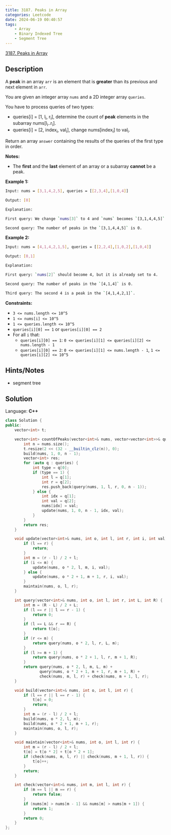 ```yaml
---
title: 3187. Peaks in Array
categories: Leetcode
date: 2024-06-19 00:40:57
tags:
    - Array
    - Binary Indexed Tree
    - Segment Tree
---
```


[3187. Peaks in Array](https://leetcode.com/problems/peaks-in-array/description/)

## Description

A **peak**  in an array `arr` is an element that is **greater**  than its previous and next element in `arr`.

You are given an integer array `nums` and a 2D integer array `queries`.

You have to process queries of two types:

- queries[i] = [1, l<sub>i</sub>, r<sub>i</sub>], determine the count of **peak**  elements in the subarray nums[l<sub>i</sub>..r<sub>i</sub>].
- queries[i] = [2, index<sub>i</sub>, val<sub>i</sub>], change nums[index<sub>i</sub>] to val<sub>i</sub>.

Return an array `answer` containing the results of the queries of the first type in order.

**Notes:**

- The **first** and the **last** element of an array or a subarray **cannot** be a peak.

**Example 1:**

```bash
Input: nums = [3,1,4,2,5], queries = [[2,3,4],[1,0,4]]

Output: [0]

Explanation:

First query: We change `nums[3]` to 4 and `nums` becomes `[3,1,4,4,5]`.

Second query: The number of peaks in the `[3,1,4,4,5]` is 0.
```

**Example 2:**

```bash
Input: nums = [4,1,4,2,1,5], queries = [[2,2,4],[1,0,2],[1,0,4]]

Output: [0,1]

Explanation:

First query: `nums[2]` should become 4, but it is already set to 4.

Second query: The number of peaks in the `[4,1,4]` is 0.

Third query: The second 4 is a peak in the `[4,1,4,2,1]`.
```

**Constraints:**

- `3 <= nums.length <= 10^5`
- `1 <= nums[i] <= 10^5`
- `1 <= queries.length <= 10^5`
- `queries[i][0] == 1` or `queries[i][0] == 2`
- For all `i` that:
  - `queries[i][0] == 1`: `0 <= queries[i][1] <= queries[i][2] <= nums.length - 1`
  - `queries[i][0] == 2`: `0 <= queries[i][1] <= nums.length - 1`, `1 <= queries[i][2] <= 10^5`

## Hints/Notes

- segment tree

## Solution

Language: **C++**

```C++
class Solution {
public:
    vector<int> t;

    vector<int> countOfPeaks(vector<int>& nums, vector<vector<int>>& queries) {
        int n = nums.size();
        t.resize(2 << (32 - __builtin_clz(n)), 0);
        build(nums, 1, 0, n - 1);
        vector<int> res;
        for (auto q : queries) {
            int type = q[0];
            if (type == 1) {
                int l = q[1];
                int r = q[2];
                res.push_back(query(nums, 1, l, r, 0, n - 1));
            } else {
                int idx = q[1];
                int val = q[2];
                nums[idx] = val;
                update(nums, 1, 0, n - 1, idx, val);
            }
        }
        return res;
    }

    void update(vector<int>& nums, int o, int l, int r, int i, int val) {
        if (l == r) {
            return;
        }
        int m = (r - l) / 2 + l;
        if (i <= m) {
            update(nums, o * 2, l, m, i, val);
        } else {
            update(nums, o * 2 + 1, m + 1, r, i, val);
        }
        maintain(nums, o, l, r);
    }

    int query(vector<int>& nums, int o, int l, int r, int L, int R) {
        int m = (R - L) / 2 + L;
        if (l == r || l == r - 1) {
            return 0;
        }
        if (l == L && r == R) {
            return t[o];
        }
        if (r <= m) {
            return query(nums, o * 2, l, r, L, m);
        }
        if (l >= m + 1) {
            return query(nums, o * 2 + 1, l, r, m + 1, R);
        }
        return query(nums, o * 2, l, m, L, m) +
               query(nums, o * 2 + 1, m + 1, r, m + 1, R) +
               check(nums, m, l, r) + check(nums, m + 1, l, r);
    }

    void build(vector<int>& nums, int o, int l, int r) {
        if (l == r || l == r - 1) {
            t[o] = 0;
            return;
        }
        int m = (r - l) / 2 + l;
        build(nums, o * 2, l, m);
        build(nums, o * 2 + 1, m + 1, r);
        maintain(nums, o, l, r);
    }

    void maintain(vector<int>& nums, int o, int l, int r) {
        int m = (r - l) / 2 + l;
        t[o] = t[o * 2] + t[o * 2 + 1];
        if (check(nums, m, l, r) || check(nums, m + 1, l, r)) {
            t[o]++;
        }
        return;
    }

    int check(vector<int>& nums, int m, int l, int r) {
        if (m == l || m == r) {
            return false;
        }
        if (nums[m] > nums[m - 1] && nums[m] > nums[m + 1]) {
            return 1;
        }
        return 0;
    }
};
```
